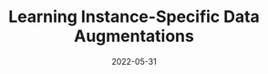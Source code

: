 ---
title: "Learning Instance-Specific Data Augmentations"
authors_before: "N. Miao, E. Mathieu, "
authors_after: ", T. Rainforth, Y. W. Teh, A. Foster, H. Kim"
award: ""
collection: publications
permalink: /publication/instaaug
tldr: 'We introduce a method for automatically learning input-specific augmentations from data.'
date: 2022-05-31
venue: ''
preprint: 'Arxiv' 
header: 
  teaser: 'papers/instaaug/teaser_instaaug.png'
paper: 'https://arxiv.org/abs/2206.00051'
code: 'https://github.com/ningmiao/instaaug' 
link: ''
video: ''
categories:
  - Vision
  - Invariance
---